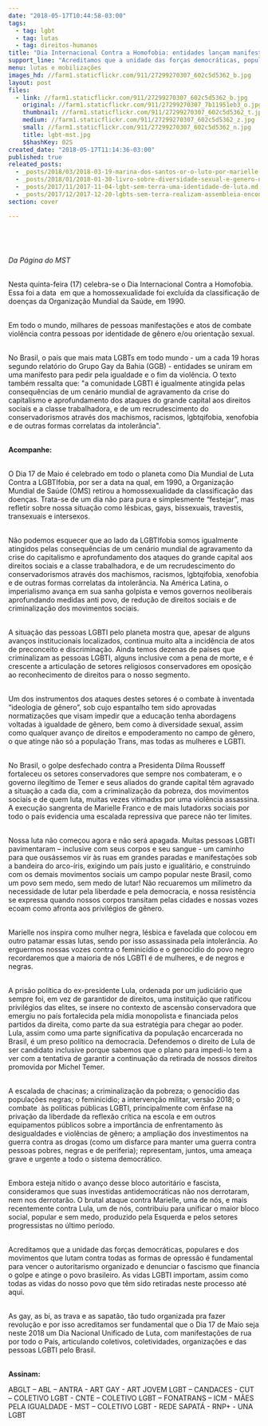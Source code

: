 ```yaml
---
date: "2018-05-17T10:44:58-03:00"
tags:
  - tag: lgbt
  - tag: lutas
  - tag: direitos-humanos
title: "Dia Internacional Contra a Homofobia: entidades lançam manifesto pela igualdade e contra a violência "
support_line: "Acreditamos que a unidade das forças democráticas, populares e dos movimentos que lutam contra todas as formas de opressão é fundamental para vencer o autoritarismo organizado "
menu: lutas e mobilizações
images_hd: //farm1.staticflickr.com/911/27299270307_602c5d5362_b.jpg
layout: post
files:
  - link: //farm1.staticflickr.com/911/27299270307_602c5d5362_b.jpg
    original: //farm1.staticflickr.com/911/27299270307_7b11951eb3_o.jpg
    thumbnail: //farm1.staticflickr.com/911/27299270307_602c5d5362_t.jpg
    medium: //farm1.staticflickr.com/911/27299270307_602c5d5362_z.jpg
    small: //farm1.staticflickr.com/911/27299270307_602c5d5362_n.jpg
    title: lgbt-mst.jpg
    $$hashKey: 02S
created_date: "2018-05-17T11:14:36-03:00"
published: true
releated_posts:
  - _posts/2018/03/2018-03-19-marina-dos-santos-or-o-luto-por-marielle-seguira-sendo-luta.md
  - _posts/2018/01/2018-01-30-livro-sobre-diversidade-sexual-e-genero-no-brasil-e-lancado-em-sp.md
  - _posts/2017/11/2017-11-04-lgbt-sem-terra-uma-identidade-de-luta.md
  - _posts/2017/12/2017-12-20-lgbts-sem-terra-realizam-assembleia-encontro-estadual-no-ceara.md
section: cover

---
```

<div>
<h2 itemprop="alternativeHeadline">&nbsp;</h2>

<p><em>Da P&aacute;gina do MST&nbsp;</em></p>

<p><br />
Nesta quinta-feira (17) celebra-se o Dia Internacional Contra a Homofobia. Essa foi a data&nbsp; em que a homossexualidade foi exclu&iacute;da da classifica&ccedil;&atilde;o de doen&ccedil;as da Organiza&ccedil;&atilde;o Mundial da Sa&uacute;de, em 1990.</p>

<p><br />
Em todo o mundo, milhares de pessoas manifesta&ccedil;&otilde;es e atos de combate viol&ecirc;ncia contra pessoas por identidade de g&ecirc;nero e/ou orienta&ccedil;&atilde;o sexual.&nbsp;</p>

<p><br />
No Brasil, o pa&iacute;s que mais mata LGBTs em todo mundo - um a cada 19 horas segundo relat&oacute;rio do Grupo Gay da Bahia (GGB) - entidades se uniram em uma manifesto para pedir pela igualdade e o fim da viol&ecirc;ncia. O texto tamb&eacute;m ressalta que: &quot;a comunidade LGBTI &eacute;&nbsp;igualmente atingida&nbsp;pelas consequ&ecirc;ncias de um cen&aacute;rio mundial de agravamento da crise do capitalismo e aprofundamento dos ataques do grande capital aos direitos sociais e a classe trabalhadora, e de um recrudescimento do conservadorismos atrav&eacute;s dos machismos, racismos, lgbtqifobia, xenofobia e de outras formas correlatas da intoler&acirc;ncia&quot;.</p>

<p><br />
<strong>Acompanhe:</strong></p>

<p><br />
O Dia 17 de Maio &eacute; celebrado em todo o planeta como Dia Mundial de Luta Contra a LGBTIfobia, por ser a data na qual, em 1990, a Organiza&ccedil;&atilde;o Mundial de Sa&uacute;de (OMS) retirou a homossexualidade da classifica&ccedil;&atilde;o das doen&ccedil;as. Trata-se de um dia n&atilde;o para pura e simplesmente &ldquo;festejar&rdquo;, mas refletir sobre nossa situa&ccedil;&atilde;o como l&eacute;sbicas, gays, bissexuais, travestis, transexuais e intersexos.</p>

<p><br />
N&atilde;o podemos esquecer que ao lado da LGBTIfobia somos igualmente atingidos pelas consequ&ecirc;ncias de um cen&aacute;rio mundial de agravamento da crise do capitalismo e aprofundamento dos ataques do grande capital aos direitos sociais e a classe trabalhadora, e de um recrudescimento do conservadorismos atrav&eacute;s dos machismos, racismos, lgbtqifobia, xenofobia e de outras formas correlatas da intoler&acirc;ncia. Na Am&eacute;rica Latina, o imperialismo avan&ccedil;a em sua sanha golpista e vemos governos neoliberais aprofundando medidas anti povo, de redu&ccedil;&atilde;o de direitos sociais e de criminaliza&ccedil;&atilde;o dos movimentos sociais.</p>

<p><br />
A situa&ccedil;&atilde;o das pessoas LGBTI pelo planeta mostra que, apesar de alguns avan&ccedil;os institucionais localizados, continua muito alta a incid&ecirc;ncia de atos de preconceito e discrimina&ccedil;&atilde;o. Ainda temos dezenas de pa&iacute;ses que criminalizam as pessoas LGBTI, alguns inclusive com a pena de morte, e &eacute; crescente a articula&ccedil;&atilde;o de setores religiosos conservadores em oposi&ccedil;&atilde;o ao reconhecimento de direitos para o nosso segmento.&nbsp;</p>

<p><br />
Um dos instrumentos dos ataques destes setores &eacute; o combate &agrave; inventada &ldquo;ideologia de g&ecirc;nero&rdquo;, sob cujo espantalho tem sido aprovadas normatiza&ccedil;&otilde;es que visam impedir que a educa&ccedil;&atilde;o tenha abordagens voltadas &agrave; igualdade de g&ecirc;nero, bem como &agrave; diversidade sexual, assim como qualquer avan&ccedil;o de direitos e empoderamento no campo de g&ecirc;nero, o que atinge n&atilde;o s&oacute; a popula&ccedil;&atilde;o Trans, mas todas as mulheres e LGBTI.</p>

<p><br />
No Brasil, o golpe desfechado contra a Presidenta Dilma Rousseff fortaleceu os setores conservadores que sempre nos combateram, e o governo ileg&iacute;timo de Temer e seus aliados do grande capital t&ecirc;m agravado a situa&ccedil;&atilde;o a cada dia, com a criminaliza&ccedil;&atilde;o da pobreza, dos movimentos sociais e de quem luta, muitas vezes vitimadxs por uma viol&ecirc;ncia assassina. A execu&ccedil;&atilde;o sangrenta de Marielle Franco e de mais lutadorxs sociais por todo o pa&iacute;s evidencia uma escalada repressiva que parece n&atilde;o ter limites.</p>

<p><br />
Nossa luta n&atilde;o come&ccedil;ou agora e n&atilde;o ser&aacute; apagada. Muitas pessoas LGBTI pavimentaram &ndash; inclusive com seus corpos e seu sangue - um caminho para que ous&aacute;ssemos vir &agrave;s ruas em grandes paradas e manifesta&ccedil;&otilde;es sob a bandeira do arco-&iacute;ris, exigindo um pa&iacute;s justo e igualit&aacute;rio, e construindo com os demais movimentos sociais um campo popular neste Brasil, como um povo sem medo, sem medo de lutar! N&atilde;o recuaremos um mil&iacute;metro da necessidade de lutar pela liberdade e pela democracia, e nossa resist&ecirc;ncia se expressa quando nossos corpos transitam pelas cidades e nossas vozes ecoam como afronta aos privil&eacute;gios de g&ecirc;nero.&nbsp;</p>

<p><br />
Marielle nos inspira como mulher negra, l&eacute;sbica e favelada que colocou em outro patamar essas lutas, sendo por isso assassinada pela intoler&acirc;ncia. Ao erguermos nossas vozes contra o feminic&iacute;dio e o genoc&iacute;dio do povo negro recordaremos que a maioria de n&oacute;s LGBTI &eacute; de mulheres, e de negros e negras.&nbsp;</p>

<p><br />
A pris&atilde;o pol&iacute;tica do ex-presidente Lula, ordenada por um judici&aacute;rio que sempre foi, em vez de garantidor de direitos, uma institui&ccedil;&atilde;o que ratificou privil&eacute;gios das elites, se insere no contexto de ascens&atilde;o conservadora que emergiu no pa&iacute;s fortalecida pela m&iacute;dia monopolista e financiada pelos partidos da direita, como parte da sua estrat&eacute;gia para chegar ao poder. Lula, assim como uma parte significativa da popula&ccedil;&atilde;o encarcerada no Brasil, &eacute; um preso pol&iacute;tico na democracia. Defendemos o direito de Lula de ser candidato inclusive porque sabemos que o plano para impedi-lo tem a ver com a tentativa de garantir a continua&ccedil;&atilde;o da retirada de nossos direitos promovida por Michel Temer.&nbsp;</p>

<p><br />
A escalada de chacinas; a criminaliza&ccedil;&atilde;o da pobreza; o genoc&iacute;dio das popula&ccedil;&otilde;es negras; o feminicidio; a interven&ccedil;&atilde;o militar, vers&atilde;o 2018; o combate&nbsp; &agrave;s pol&iacute;ticas p&uacute;blicas LGBTI, principalmente com &ecirc;nfase na priva&ccedil;&atilde;o da liberdade da reflex&atilde;o cr&iacute;tica na escola e em outros equipamentos p&uacute;blicos sobre a import&acirc;ncia de enfrentamento &agrave;s desigualdades e viol&ecirc;ncias de g&ecirc;nero; a amplia&ccedil;&atilde;o dos investimentos na guerra contra as drogas (como um disfarce para manter uma guerra contra pessoas pobres, negras e de periferia); representam, juntos, uma amea&ccedil;a grave e urgente a todo o sistema democr&aacute;tico.&nbsp;</p>

<p><br />
Embora esteja n&iacute;tido o avan&ccedil;o desse bloco autorit&aacute;rio e fascista, consideramos que suas investidas antidemocr&aacute;ticas n&atilde;o nos derrotaram, nem nos derrotar&atilde;o. O brutal ataque contra Marielle, uma de n&oacute;s, e mais recentemente contra Lula, um de n&oacute;s, contribuiu para unificar o maior bloco social, popular e sem medo, produzido pela Esquerda e pelos setores progressistas no &uacute;ltimo per&iacute;odo.&nbsp;</p>

<p><br />
Acreditamos que a unidade das for&ccedil;as democr&aacute;ticas, populares&nbsp;e dos movimentos que lutam contra todas as formas de opress&atilde;o &eacute; fundamental para vencer o autoritarismo organizado e denunciar o fascismo que financia o golpe e atinge o povo brasileiro. As vidas LGBTI importam, assim como todas as vidas do nosso povo que t&ecirc;m sido retiradas neste processo at&eacute; aqui.</p>

<p><br />
As gay, as bi, as trava e as sapat&atilde;o, t&atilde;o tudo organizada pra fazer revolu&ccedil;&atilde;o e por isso acreditamos ser fundamental que o Dia 17 de Maio seja neste 2018 um Dia Nacional Unificado de Luta, com manifesta&ccedil;&otilde;es de rua por todo o Pa&iacute;s, articulando coletivos, coletividades, organiza&ccedil;&otilde;es e das pessoas LGBTI pelo Brasil.&nbsp;</p>
</div>

<div>
<p><br />
<strong>Assinam:</strong></p>

<p>ABGLT &ndash; ABL &ndash; ANTRA - ART GAY - ART JOVEM LGBT &ndash; CANDACES - CUT &ndash; COLETIVO LGBT - CNTE &ndash; COLETIVO LGBT &ndash; FONATRANS &ndash; ICM - M&Atilde;ES PELA IGUALDADE - MST &ndash; COLETIVO LGBT - REDE SAPAT&Aacute; - RNP+ - UNA LGBT</p>
</div>

<div>&nbsp;</div>

<div class="yj6qo" style="color: rgb(0, 0, 0); font-family: Calibri, Helvetica, sans-serif; font-size: 16px;">&nbsp;</div>
